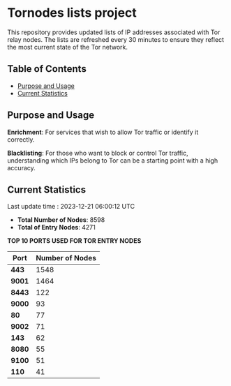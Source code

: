 # Tornodes lists project

This repository provides updated lists of IP addresses associated with Tor relay nodes. The lists are refreshed every 30 minutes to ensure they reflect the most current state of the Tor network.

## Table of Contents

- [Purpose and Usage](#purpose-and-usage)
- [Current Statistics](#current-statistics)


## Purpose and Usage

**Enrichment**: For services that wish to allow Tor traffic or identify it correctly.

**Blacklisting**: For those who want to block or control Tor traffic, understanding which IPs belong to Tor can be a starting point with a high accuracy.

## Current Statistics

Last update time : 2023-12-21 06:00:12 UTC

- **Total Number of Nodes**: 8598
- **Total of Entry Nodes**: 4271

**TOP 10 PORTS USED FOR TOR ENTRY NODES**

| **Port** | **Number of Nodes** |
|------|-----------------|
| **443**   | 1548  |
| **9001**   | 1464  |
| **8443**   | 122  |
| **9000**   | 93  |
| **80**   | 77  |
| **9002**   | 71  |
| **143**   | 62  |
| **8080**   | 55  |
| **9100**   | 51  |
| **110**   | 41  |

